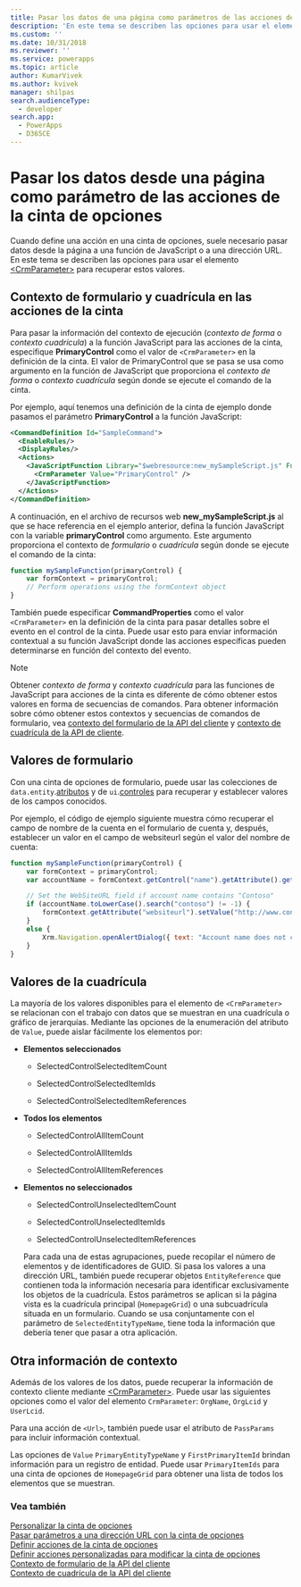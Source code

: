 ```yaml
---
title: Pasar los datos de una página como parámetros de las acciones de la cinta de opciones (aplicaciones orientadas a modelos) | Documentos de Microsoft
description: 'En este tema se describen las opciones para usar el elemento de <CrmParameter> para recuperar estos valores. '
ms.custom: ''
ms.date: 10/31/2018
ms.reviewer: ''
ms.service: powerapps
ms.topic: article
author: KumarVivek
ms.author: kvivek
manager: shilpas
search.audienceType:
  - developer
search.app:
  - PowerApps
  - D365CE
---
```

# <a name="pass-data-from-a-page-as-a-parameter-to-ribbon-actions"></a>Pasar los datos desde una página como parámetro de las acciones de la cinta de opciones

<!-- https://docs.microsoft.com/en-us/dynamics365/customer-engagement/developer/customize-dev/pass-dynamics-365-data-page-parameter-ribbon-actions -->

Cuando define una acción en una cinta de opciones, suele necesario pasar datos desde la página a una función de JavaScript o a una dirección URL. En este tema se describen las opciones para usar el elemento [\<CrmParameter\>](https://msdn.microsoft.com/library/gg309332.aspx) para recuperar estos valores.

## <a name="form-and-grid-context-in-ribbon-actions"></a>Contexto de formulario y cuadrícula en las acciones de la cinta

Para pasar la información del contexto de ejecución (*contexto de forma* o *contexto cuadrícula*) a la función JavaScript para las acciones de la cinta, especifique **PrimaryControl** como el valor de `<CrmParameter>` en la definición de la cinta. El valor de PrimaryControl que se pasa se usa como argumento en la función de JavaScript que proporciona el *contexto de forma* o *contexto cuadrícula* según donde se ejecute el comando de la cinta. 

Por ejemplo, aquí tenemos una definición de la cinta de ejemplo donde pasamos el parámetro **PrimaryControl** a la función JavaScript:

```xml
<CommandDefinition Id="SampleCommand">
  <EnableRules/>
  <DisplayRules/>
  <Actions>
    <JavaScriptFunction Library="$webresource:new_mySampleScript.js" FunctionName="mySampleFunction">
      <CrmParameter Value="PrimaryControl" />
    </JavaScriptFunction>
  </Actions>
</CommandDefinition>
```

A continuación, en el archivo de recursos web **new_mySampleScript.js** al que se hace referencia en el ejemplo anterior, defina la función JavaScript con la variable **primaryControl** como argumento. Este argumento proporciona el contexto de *formulario* o *cuadrícula* según donde se ejecute el comando de la cinta:

```JavaScript
function mySampleFunction(primaryControl) {
    var formContext = primaryControl;
    // Perform operations using the formContext object
}
```

También puede especificar **CommandProperties** como el valor `<CrmParameter>` en la definición de la cinta para pasar detalles sobre el evento en el control de la cinta. Puede usar esto para enviar información contextual a su función JavaScript donde las acciones específicas pueden determinarse en función del contexto del evento.

> [!NOTE]
> Obtener *contexto de forma* y *contexto cuadrícula* para las funciones de JavaScript para acciones de la cinta es diferente de cómo obtener estos valores en forma de secuencias de comandos. Para obtener información sobre cómo obtener estos contextos y secuencias de comandos de formulario, vea [contexto del formulario de la API del cliente](clientapi/clientapi-form-context.md) y [contexto de cuadrícula de la API de cliente](clientapi/clientapi-grid-context.md).

## <a name="form-values"></a>Valores de formulario

Con una cinta de opciones de formulario, puede usar las colecciones de `data.entity`.[atributos](clientapi/reference/attributes.md) y de `ui`.[controles](clientapi/reference/controls.md) para recuperar y establecer valores de los campos conocidos. 

Por ejemplo, el código de ejemplo siguiente muestra cómo recuperar el campo de nombre de la cuenta en el formulario de cuenta y, después, establecer un valor en el campo de websiteurl según el valor del nombre de cuenta:

```JavaScript
function mySampleFunction(primaryControl) {
    var formContext = primaryControl;    
    var accountName = formContext.getControl("name").getAttribute().getValue();    

    // Set the WebSiteURL field if account name contains "Contoso"
    if (accountName.toLowerCase().search("contoso") != -1) {
        formContext.getAttribute("websiteurl").setValue("http://www.contoso.com");
    }
    else {
        Xrm.Navigation.openAlertDialog({ text: "Account name does not contain 'Contoso'." });
    }
}
```

  
## <a name="grid-values"></a>Valores de la cuadrícula  
 La mayoría de los valores disponibles para el elemento de `<CrmParameter>` se relacionan con el trabajo con datos que se muestran en una cuadrícula o gráfico de jerarquías. Mediante las opciones de la enumeración del atributo de `Value`, puede aislar fácilmente los elementos por:  
  
- **Elementos seleccionados**  
  
    -   SelectedControlSelectedItemCount  
  
    -   SelectedControlSelectedItemIds  
  
    -   SelectedControlSelectedItemReferences  
  
- **Todos los elementos**  
  
    -   SelectedControlAllItemCount  
  
    -   SelectedControlAllItemIds  
  
    -   SelectedControlAllItemReferences  
  
- **Elementos no seleccionados**  
  
    -   SelectedControlUnselectedItemCount  
  
    -   SelectedControlUnselectedItemIds  
  
    -   SelectedControlUnselectedItemReferences  
  
  Para cada una de estas agrupaciones, puede recopilar el número de elementos y de identificadores de GUID. Si pasa los valores a una dirección URL, también puede recuperar objetos `EntityReference` que contienen toda la información necesaria para identificar exclusivamente los objetos de la cuadrícula. Estos parámetros se aplican si la página vista es la cuadrícula principal (`HomepageGrid`) o una subcuadrícula situada en un formulario. Cuando se usa conjuntamente con el parámetro de `SelectedEntityTypeName`, tiene toda la información que debería tener que pasar a otra aplicación.  
  
 
  
## <a name="other-context-information"></a>Otra información de contexto  
 Además de los valores de los datos, puede recuperar la información de contexto cliente mediante [\<CrmParameter\>](https://msdn.microsoft.com/library/gg309332.aspx).  Puede usar las siguientes opciones como el valor del elemento `CrmParameter`: `OrgName`, `OrgLcid` y `UserLcid`.
 
 Para una acción de `<Url>`, también puede usar el atributo de `PassParams` para incluir información contextual.  
  
 Las opciones de `Value` `PrimaryEntityTypeName` y `FirstPrimaryItemId` brindan información para un registro de entidad. Puede usar `PrimaryItemIds` para una cinta de opciones de `HomepageGrid` para obtener una lista de todos los elementos que se muestran.
  
### <a name="see-also"></a>Vea también  
 [Personalizar la cinta de opciones](customize-commands-ribbon.md)   
 [Pasar parámetros a una dirección URL con la cinta de opciones](pass-parameters-url-by-using-ribbon.md)    
 [Definir acciones de la cinta de opciones](define-ribbon-actions.md)   
 [Definir acciones personalizadas para modificar la cinta de opciones](define-custom-actions-modify-ribbon.md)<br>
 [Contexto de formulario de la API del cliente](clientapi/clientapi-form-context.md)<br>
 [Contexto de cuadrícula de la API del cliente](clientapi/clientapi-grid-context.md)<br>
 
